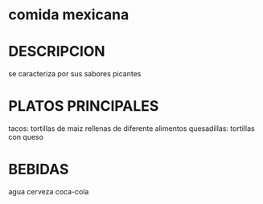 # comida mexicana

# DESCRIPCION
se caracteriza por sus sabores picantes

# PLATOS PRINCIPALES
tacos: tortillas de maiz rellenas de diferente alimentos
quesadillas: tortillas con queso

# BEBIDAS
agua
cerveza
coca-cola